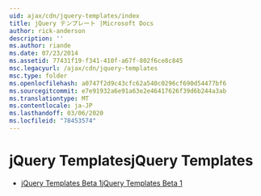 ```yaml
---
uid: ajax/cdn/jquery-templates/index
title: jQuery テンプレート |Microsoft Docs
author: rick-anderson
description: ''
ms.author: riande
ms.date: 07/23/2014
ms.assetid: 77431f19-f341-410f-a67f-802f6ce8c845
msc.legacyurl: /ajax/cdn/jquery-templates
msc.type: folder
ms.openlocfilehash: a0747f2d9c43cfc62a540c0296cf690d54477bf6
ms.sourcegitcommit: e7e91932a6e91a63e2e46417626f39d6b244a3ab
ms.translationtype: MT
ms.contentlocale: ja-JP
ms.lasthandoff: 03/06/2020
ms.locfileid: "78453574"
---
```

# <a name="jquery-templates"></a><span data-ttu-id="705bf-102">jQuery Templates</span><span class="sxs-lookup"><span data-stu-id="705bf-102">jQuery Templates</span></span>

- [<span data-ttu-id="705bf-103">jQuery Templates Beta 1</span><span class="sxs-lookup"><span data-stu-id="705bf-103">jQuery Templates Beta 1</span></span>](cdnjquerytemplatesbeta1.md)
